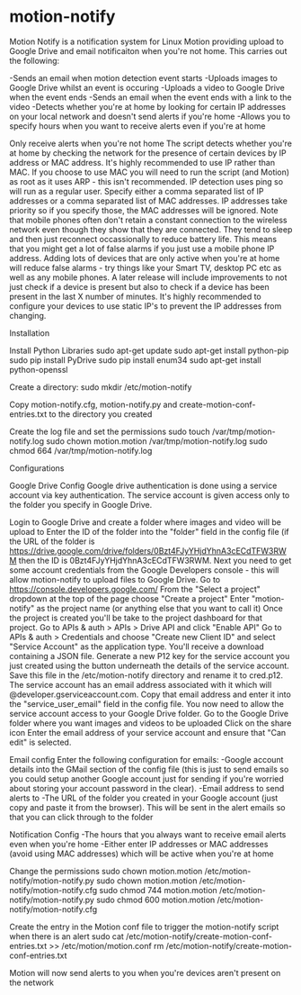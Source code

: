 motion-notify
=============

Motion Notify is a notification system for Linux Motion providing upload to Google Drive and email notificaiton when you're not home.
This carries out the following:

-Sends an email when motion detection event starts
-Uploads images to Google Drive whilst an event is occuring
-Uploads a video to Google Drive when the event ends
-Sends an email when the event ends with a link to the video
-Detects whether you're at home by looking for certain IP addresses on your local network and doesn't send alerts if you're home
-Allows you to specify hours when you want to receive alerts even if you're at home

Only receive alerts when you're not home
The script detects whether you're at home by checking the network for the presence of certain devices by IP address or MAC address.
It's highly recommended to use IP rather than MAC. If you choose to use MAC you will need to run the script (and Motion) as root as it uses ARP - this isn't recommended. IP detection uses ping so will run as a regular user.
Specify either a comma separated list of IP addresses or a comma separated list of MAC addresses. IP addresses take priority so if you specify those, the MAC addresses will be ignored.
Note that mobile phones often don't retain a constant connection to the wireless network even though they show that they are connected. They tend to sleep and then just reconnect occassionally to reduce battery life.
This means that you might get a lot of false alarms if you just use a mobile phone IP address.
Adding lots of devices that are only active when you're at home will reduce false alarms - try things like your Smart TV, desktop PC etc as well as any mobile phones.
A later release will include improvements to not just check if a device is present but also to check if a device has been present in the last X number of minutes.
It's highly recommended to configure your devices to use static IP's to prevent the IP addresses from changing.


Installation

Install Python Libraries
sudo apt-get update
sudo apt-get install python-pip
sudo pip install PyDrive
sudo pip install enum34
sudo apt-get install python-openssl

Create a directory:
sudo mkdir /etc/motion-notify

Copy motion-notify.cfg, motion-notify.py and create-motion-conf-entries.txt to the directory you created

Create the log file and set the permissions
sudo touch /var/tmp/motion-notify.log
sudo chown motion.motion /var/tmp/motion-notify.log
sudo chmod 664 /var/tmp/motion-notify.log


Configurations

Google Drive Config
Google drive authentication is done using a service account via key authentication. The service account is given access only to the folder you specify in Google Drive.

Login to Google Drive and create a folder where images and video will be upload to
Enter the ID of the folder into the "folder" field in the config file (if the URL of the folder is https://drive.google.com/drive/folders/0Bzt4FJyYHjdYhnA3cECdTFW3RWM then the ID is 0Bzt4FJyYHjdYhnA3cECdTFW3RWM.
Next you need to get some account credentials from the Google Developers console - this will allow motion-notify to upload files to Google Drive.
Go to https://console.developers.google.com/
From the "Select a project" dropdown at the top of the page choose "Create a project"
Enter "motion-notify" as the project name (or anything else that you want to call it)
Once the project is created you'll be take to the project dashboard for that project.
Go to APIs & auth > APIs > Drive API and click "Enable API"
Go to APIs & auth > Credentials and choose "Create new Client ID" and select "Service Account" as the application type.
You'll receive a download containing a JSON file.
Generate a new P12 key for the service account you just created using the button underneath the details of the service account. Save this file in the /etc/motion-notify directory and rename it to cred.p12.
The service account has an email address associated with it which will @developer.gserviceaccount.com. Copy that email address and enter it into the "service_user_email" field in the config file.
You now need to allow the service account access to your Google Drive folder.
    Go to the Google Drive folder where you want images and videos to be uploaded
    Click on the share icon
    Enter the email address of your service account and ensure that "Can edit" is selected.


Email config
Enter the following configuration for emails:
-Google account details into the GMail section of the config file (this is just to send emails so you could setup another Google account just for sending if you're worried about storing your account password in the clear).
-Email address to send alerts to
-The URL of the folder you created in your Google account (just copy and paste it from the browser). This will be sent in the alert emails so that you can click through to the folder

Notification Config
-The hours that you always want to receive email alerts even when you're home
-Either enter IP addresses or MAC addresses (avoid using MAC addresses) which will be active when you're at home

Change the permissions
sudo chown motion.motion /etc/motion-notify/motion-notify.py
sudo chown motion.motion /etc/motion-notify/motion-notify.cfg
sudo chmod 744 motion.motion /etc/motion-notify/motion-notify.py
sudo chmod 600 motion.motion /etc/motion-notify/motion-notify.cfg

Create the entry in the Motion conf file to trigger the motion-notify script when there is an alert
sudo cat /etc/motion-notify/create-motion-conf-entries.txt >> /etc/motion/motion.conf
rm /etc/motion-notify/create-motion-conf-entries.txt


Motion will now send alerts to you when you're devices aren't present on the network
